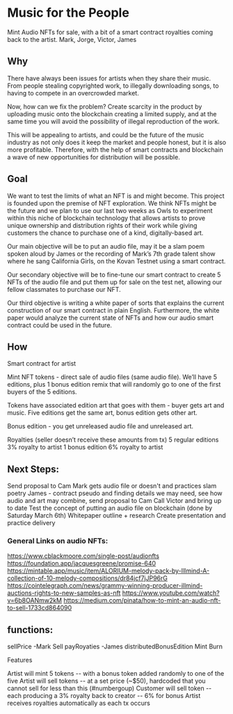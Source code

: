 # Music for the People
Mint Audio NFTs for sale, with a bit of a smart contract royalties coming back to the artist.
Mark, Jorge, Victor, James

## Why
There have always been issues for artists when they share their music. From people stealing copyrighted work, to illegally downloading songs, to having to compete in an overcrowded market. 

Now, how can we fix the problem? Create scarcity in the product by uploading music onto the blockchain creating a limited supply, and at the same time you will avoid the possibility of illegal reproduction of the work.

This will be appealing to artists, and could be the future of the music industry as not only does it keep the market and people honest, but it is also more profitable. Therefore, with the help of smart contracts and blockchain a wave of new opportunities for distribution will be possible.

## Goal
We want to test the limits of what an NFT is and might become. This project is founded upon the premise of NFT exploration. We think NFTs might be the future and we plan to use our last two weeks as Owls to experiment within this niche of blockchain technology that allows artists to prove unique ownership and distribution rights of their work while giving customers the chance to purchase one of a kind, digitally-based art.

Our main objective will be to put an audio file, may it be a slam poem spoken aloud by James or the recording of Mark’s 7th grade talent show where he sang California Girls, on the Kovan Testnet using a smart contract.

Our secondary objective will be to fine-tune our smart contract to create 5 NFTs of the audio file and put them up for sale on the test net, allowing our fellow classmates to purchase our NFT.

Our third objective is writing a white paper of sorts that explains the current construction of our smart contract in plain English. Furthermore, the white paper would analyze the current state of NFTs and how our audio smart contract could be used in the future.


## How
Smart contract for artist


Mint NFT tokens - direct sale of audio files (same audio file). We’ll have 5 editions, plus 1 bonus edition remix that will randomly go to one of the first buyers of the 5 editions.


Tokens have associated edition art that goes with them - buyer gets art and music. Five editions get the same art, bonus edition gets other art.


Bonus edition - you get unreleased audio file and unreleased art.


Royalties (seller doesn’t receive these amounts from tx)
5 regular editions 3% royalty to artist
1 bonus edition 6% royalty to artist

## Next Steps:
Send proposal to Cam
Mark gets audio file or doesn't and practices slam poetry
James - contract pseudo and finding details we may need, see how audio and art may combine, send proposal to Cam
Call Victor and bring up to date
Test the concept of putting an audio file on blockchain (done by Saturday March 6th)
Whitepaper outline + research 
Create presentation and practice delivery

### General Links on audio NFTs:
https://www.cblackmoore.com/single-post/audionfts
https://foundation.app/jacquesgreene/promise-640
https://mintable.app/music/item/ALORIUM-melody-pack-by-Illmind-A-collection-of-10-melody-compositions/dr84jcf7jJP96rG
https://cointelegraph.com/news/grammy-winning-producer-illmind-auctions-rights-to-new-samples-as-nft
https://www.youtube.com/watch?v=6b8OANmw2kM
https://medium.com/pinata/how-to-mint-an-audio-nft-to-sell-1733cd864090

## functions:

sellPrice -Mark
Sell
payRoyaties -James
distributedBonusEdition
Mint
Burn



Features
 
Artist will mint 5 tokens -- with a bonus token added randomly to one of the five
Artist will sell tokens -- at a set price (~$50), hardcoded that you cannot sell for less than this (#numbergoup)
Customer will sell token -- each producing a 3% royalty back to creator -- 6% for bonus
Artist receives royalties automatically as each tx occurs
